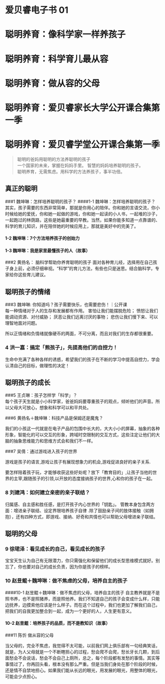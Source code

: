 # 爱贝睿电子书 01
# 聪明养育：像科学家一样养孩子
# 聪明养育：科学育儿最从容
# 聪明养育：做从容的父母
# 聪明养育：爱贝睿家长大学公开课合集第一季
# 聪明养育：爱贝睿学堂公开课合集第一季
  

> 聪明的爸妈用聪明的方法养聪明的孩子  
> 一个国家的未来，掌握在妈妈手里。 智慧的妈妈培养聪明的孩子。  
> 聪明养育，无需焦虑。用科学的方法养孩子，事半功倍。  

## 真正的聪明
###1 魏坤琳：怎样培养聪明的孩子？ 
####1-1  魏坤琳：怎样培养聪明的孩子？
其实，孩子需要的东西非常简单，那就是你用心的陪伴。你和她的言语交流，你小时候给她的爱抚，你和她一起做的游戏，你和她一起读的小人书，一起堆的沙子，一起跑过的林荫路，这些是她最重要的早教。当然，如果你能多知道一点靠谱的、科学的育儿知识，并在陪伴她的时候应用上，那就是美好中的完美了。  
#### 1-2 魏坤琳：7个方法培养孩子的创始力
#### 1-3 魏坤琳：我是家里最懂孩子的人（故事）

###2 黄扬名： 脑科学帮助你养育聪明的孩子
面对各种育儿经，选择用在自己孩子身上前，必须仔细审视。“科学”的育儿方法，有些也只是迷思。结合脑科学，专家给你这些育儿建议。


## 聪明孩子的情绪
###3 魏坤琳: 你知道吗？孩子需要快乐，也需要悲伤！｜公开课  
每一种情绪对于人的生存和发展都有作用。
害怕让我们能摆脱危险；
愤怒让我们能调动资源、对付威胁；
厌恶让我们远离讨厌的事物；
悲伤让我们慢下来、可以理智地面对问题。  

所以正情绪和负情绪就像硬币的两面，不可分离，而且对我们的生存都很重要。  

### 4 洪一嘉：搞定「熊孩子」，先提高他们的自控力！  

生命中充满了各种各样的诱惑，希望我们的孩子在不断的学习中提高自控力，学会认清自己的目标，做理性的决定！ 
  
## 聪明孩子的成长

###5 王贞琳：孩子怎样学「科学」？  
每个孩子天生就是小小科学家，爸爸妈妈要尊重孩子的观点，倾听他们的声音。所以父母大可放心，想象和科学可以和平共处。

###6 黄扬名＋魏坤琳：科技产品是保姆还是魔鬼？

我们的小孩这一代就是在电子产品的包围中长大的，大大小小的屏幕，抽象的各种形象，智能化的可以交互的形象，跨域时空限制的交互方式，这些注定让他们的大脑的抽象思维能力和思维方式会和我们不一样。


###7 吴倩：通过游戏进入孩子的世界 

游戏是孩子的语言,游戏让孩子有展现想象力的机会,游戏促进良好的亲子关系.  

要怎样陪着孩子玩，才能够收获这些好处呢？放下「教育目的」,让孩子当他的世界的主宰,跟随孩子的引领,以开放的态度接纳孩子的世界,心和你的孩子在一起。  

### 8 刘建鸿：如何建立亲密的亲子联结？  

归属感、自主感和胜任感，是打开孩子内心世界的「钥匙」。  管教本身包含两方面：增进亲子联结、设定界限培养孩子自律 .除了鼓励亲子间的肢体接触（如拥抱），还有四种方式，即游戏、接纳、好奇和共情也可以帮助父母增进亲子联结。  

## 聪明的父母 

### 9 徐珺泽：看见成长的自己，看见成长的孩子  

宝宝天生认为自己有无限潜力，你只需强化和保留他们的成长型思维模式就好。别忘了，你也要对自己的成长负责，因为你是孩子的榜样。  


### 10 赵昱鲲＋魏坤琳：做不焦虑的父母，培养自主的孩子 
####10-1 赵昱鲲＋魏坤琳：做不焦虑的父母，培养自主的孩子 
自主教养就是不是照书养，也不是照猪养，而是照他养。我们不知道自己的孩子会变成什么样，只能边抚养，边摸索他应该是什么样子。而在这个过程中，我们也更加了解我们自己，把我们的自我更加整合到一起，成为一个更好的人，人生更有意义。  

#### 10-2 赵昱鲲：培养孩子的品质，而不是教知识（故事）

###11 陈忻 做从容的父母

当父母的，完全不焦虑，我觉得不太可能，以前我们网上俱乐部有一句经典笑话，就是，为人父母就是一个不断瞎担心的过程，愁会爬不会爬，愁长牙长几颗，到后面愁会不会说话，愁会不会自己上厕所，总之，每个阶段都有发愁的事情。其实等事情过了，你再回头看，根本没有那么严重。但是当我们身处在那个阶段的时候，还是情不自禁地担心。如果我们能从长远的眼光，用发展的眼光，用整体的眼光，可能会少点担心。

